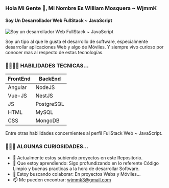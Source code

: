 ### Hola Mi Gente 👋, Mi Nombre Es William Mosquera ~ WjmmK
#### Soy Un Desarrollador Web FullStack ~ JavaScript
![Soy un desarrollador Web FullStack ~ JavaScript](https://github.com/wjmmk/VirtualScrollAngular10/blob/master/src/assets/img/1_OF0xEMkWBv-69zvmNs6RDQ.gif)

Soy un tipo al que le gusta el desarrollo de software, especialmente desarrollar aplicaciones Web y algo de Móviles. Y siempre vivo curioso por conocer mas al respecto de estas tecnologías.

### 💼🧑🏽‍💼 HABILIDADES TECNICAS...

|  FrontEnd |  BackEnd |
|-----------|----------|
| Angular   | NodeJS   |
| Vue-JS    | NestJS   |
| JS        |PostgreSQL| 
| HTML      | MySQL    |
| CSS       | MongoDB  |

Entre otras habilidades concernientes al perfil FullStack Web ~ JavaScript.

### 🧐👀🤔 ALGUNAS CURIOSIDADES...

- 🔭 Actualmente estoy subiendo proyectos en este Repositorio. 
- 🌱 Que estoy aprendiendo: Sigo profundizando en lo referente Código Limpio y buenas practicas a la hora de desarrollar Software.
- 👯 Estoy buscando colaborar: En proyectos Webs y Móviles...  
- 📫 Me pueden encontrar: wjmmk3@gmail.com 


